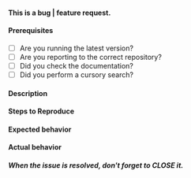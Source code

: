 <!-- Choose one of the following: -->
#### This is  a **bug | feature request**.

<!-- Make sure that everything is checked below: -->
#### Prerequisites
* [ ] Are you running the latest version?
* [ ] Are you reporting to the correct repository?
* [ ] Did you check the documentation?
* [ ] Did you perform a cursory search?

#### Description
<!-- Description of the bug or feature -->

#### Steps to Reproduce
<!--
1. First Step
2. Second Step
3. and so on...
-->

#### Expected behavior
<!-- What you expected to happen -->

#### Actual behavior
<!-- What actually happened -->

##### When the issue is resolved, don't forget to CLOSE it.
